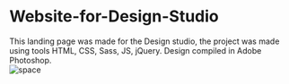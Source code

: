 # Website-for-Design-Studio
This landing page was made for the Design studio, the project was made using tools HTML, CSS, Sass, JS, jQuery. Design compiled in Adobe Photoshop.
<br>
![space](https://user-images.githubusercontent.com/78618492/134159105-64e43156-e337-4e5a-a2d2-14f0e8c21dba.jpg)
